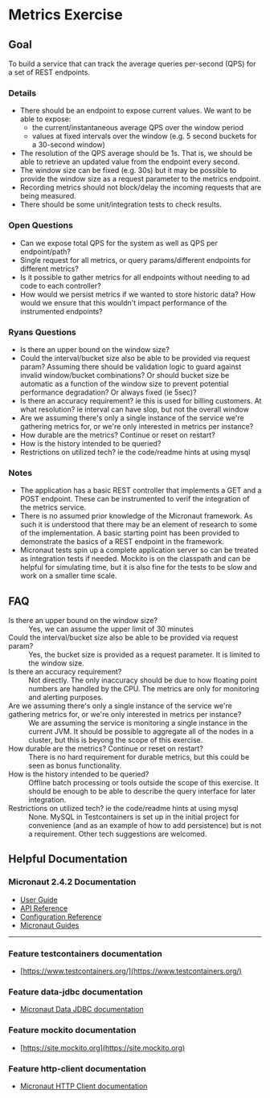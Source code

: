 # Metrics Exercise

## Goal

To build a service that can track the average queries per-second (QPS) for a set of REST endpoints.

### Details

- There should be an endpoint to expose current values. We want to be able to expose:
    - the current/instantaneous average QPS over the window period
    - values at fixed intervals over the window (e.g. 5 second buckets for a 30-second window)
- The resolution of the QPS average should be 1s. That is, we should be able to retrieve an updated value from the endpoint every second.
- The window size can be fixed (e.g. 30s) but it may be possible to provide the window size as a request parameter to the metrics endpoint.
- Recording metrics should not block/delay the incoming requests that are being measured.
- There should be some unit/integration tests to check results.

### Open Questions

- Can we expose total QPS for the system as well as QPS per endpoint/path?
- Single request for all metrics, or query params/different endpoints for different metrics?
- Is it possible to gather metrics for all endpoints without needing to ad code to each controller?
- How would we persist metrics if we wanted to store historic data? How would we ensure that this wouldn't impact performance of the instrumented endpoints?

### Ryans Questions
- Is there an upper bound on the window size?
- Could the interval/bucket size also be able to be provided via request param? Assuming there should be validation logic to guard against invalid window/bucket combinations?
  Or should bucket size be automatic as a function of the window size to prevent potential performance degradation? Or always fixed (ie 5sec)?
- Is there an accuracy requirement? ie this is used for billing customers. At what resolution? ie interval can have slop, but not the overall window
- Are we assuming there's only a single instance of the service we're gathering metrics for, or we're only interested in metrics per instance?
- How durable are the metrics? Continue or reset on restart?
- How is the history intended to be queried?  
- Restrictions on utilized tech? ie the code/readme hints at using mysql

### Notes

- The application has a basic REST controller that implements a GET and a POST endpoint. These can be instrumented to verif the integration of the metrics service.
- There is no assumed prior knowledge of the Micronaut framework. As such it is understood that there may be an element of research to some of the implementation. A basic starting point has been provided to demonstrate the basics of a REST endpoint in the framework.
- Micronaut tests spin up a complete application server so can be treated as integration tests if needed. Mockito is on the classpath and can be helpful for simulating time, but it is also fine for the tests to be slow and work on a smaller time scale.

## FAQ

<dl>
<dt>Is there an upper bound on the window size?</dt>
<dd>Yes, we can assume the upper limit of 30 minutes</dd>

<dt>Could the interval/bucket size also be able to be provided via request param?</dt>
<dd>Yes, the bucket size is provided as a request parameter. It is limited to the window size.</dd>

<dt>Is there an accuracy requirement?</dt>
<dd>Not directly. The only inaccuracy should be due to how floating point numbers are handled by the CPU. The metrics are only for monitoring and alerting purposes.</dd>

<dt>Are we assuming there's only a single instance of the service we're gathering metrics for, or we're only interested in metrics per instance?</dt>
<dd>We are assuming the service is monitoring a single instance in the current JVM. It should be possible to aggregate all of the nodes in a cluster, but this is beyong the scope of this exercise.</dd>

<dt>How durable are the metrics? Continue or reset on restart?</dt>
<dd>There is no hard requirement for durable metrics, but this could be seen as bonus functionality.</dd>

<dt>How is the history intended to be queried?</dt>
<dd>Offline batch processing or tools outside the scope of this exercise. It should be enough to be able to describe the query interface for later integration.</dd>

<dt>Restrictions on utilized tech? ie the code/readme hints at using mysql</dt>
<dd>None. MySQL in Testcontainers is set up in the initial project for convenience (and as an example of how to add persistence) but is not a requirement. Other tech suggestions are welcomed.</dd> 
</dl>

## Helpful Documentation

### Micronaut 2.4.2 Documentation

- [User Guide](https://docs.micronaut.io/2.4.2/guide/index.html)
- [API Reference](https://docs.micronaut.io/2.4.2/api/index.html)
- [Configuration Reference](https://docs.micronaut.io/2.4.2/guide/configurationreference.html)
- [Micronaut Guides](https://guides.micronaut.io/index.html)

---

### Feature testcontainers documentation

- [https://www.testcontainers.org/](https://www.testcontainers.org/)

### Feature data-jdbc documentation

- [Micronaut Data JDBC documentation](https://micronaut-projects.github.io/micronaut-data/latest/guide/index.html#jdbc)

### Feature mockito documentation

- [https://site.mockito.org](https://site.mockito.org)

### Feature http-client documentation

- [Micronaut HTTP Client documentation](https://docs.micronaut.io/latest/guide/index.html#httpClient)
